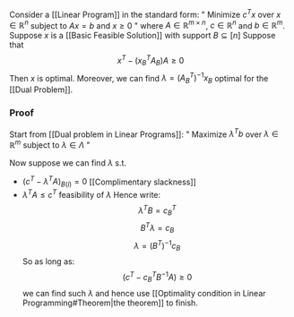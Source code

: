 Consider a [[Linear Program]] in the standard form:
" Minimize $c^Tx$ over $x\in \mathbb{R}^{n}$ subject to $Ax=b$ and $x\geq 0$ "
where $A\in \mathbb{R}^{m\times n}$, $c\in \mathbb{R}^{n}$ and $b\in \mathbb{R}^{m}$.
Suppose $x$ is a [[Basic Feasible Solution]] with support $B\subseteq[n]$
Suppose that 
$$
x^{T}-(x^{T}_{B}A_{B})A \geq 0
$$
Then $x$ is optimal.
Moreover, we can find $\lambda=(A_{B}^{T})^{-1}x_{B}$
optimal for the [[Dual Problem]].

### Proof
Start from [[Dual problem in Linear Programs]]:
" Maximize $\lambda^Tb$ over $\lambda \in \mathbb{R}^{m}$ subject to $\lambda \in \Lambda$ "


Now suppose we can find $\lambda$ s.t.
- $(c^T-\lambda^TA)_{B(i)}=0$ [[Complimentary slackness]]
- $\lambda^TA\leq c^T$ feasibility of $\lambda$
Hence write:
$$\lambda^TB=c_B^T$$
$$B^T\lambda=c_B$$
$$\lambda=(B^T)^{-1}c_B$$
So as long as:
$$(c^T-c_B^TB^{-1}A)\geq 0$$
we can find such $\lambda$ and hence use [[Optimality condition in Linear Programming#Theorem|the theorem]] to finish.